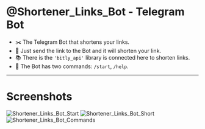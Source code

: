 # @Shortener_Links_Bot - Telegram Bot

- :scissors: The Telegram Bot that shortens your links.
- :link: Just send the link to the Bot and it will shorten your link.
- :books: There is the `'bitly_api'` library is connected here to shorten links.
- :open_file_folder: The Bot has two commands: `/start`, `/help`.

---

# Screenshots
 
 ![Shortener_Links_Bot_Start](https://github.com/nikit0ns/Screenshots/blob/master/Shortener_Links_Bot_Start.png)
 ![Shortener_Links_Bot_Short](https://github.com/nikit0ns/Screenshots/blob/master/Shortener_Links_Bot_Short.png)
 ![Shortener_Links_Bot_Commands](https://github.com/nikit0ns/Screenshots/blob/master/Shortener_Links_Bot_Commands.png)
